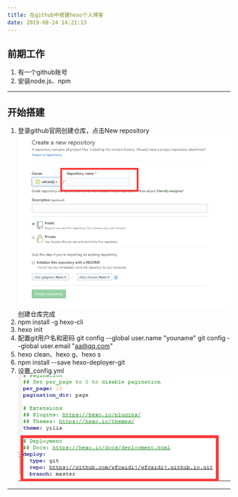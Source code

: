 ```yaml
---
title: 在github中搭建hexo个人博客
date: 2019-08-24 14:21:13
---
```

## 前期工作
1. 有一个github账号
2. 安装node.js、npm

---
## 开始搭建
1. 登录github官网创建仓库，点击New repository
    ![](在github中搭建hexo个人博客/art1.png)
    创建仓库完成
2. npm install -g hexo-cli
3. hexo init
4. 配置git用户名和密码    git config --global user.name "youname"  git config --global user.email "aa@qq.com"
5. hexo clean、hexo g、hexo s
6. npm install --save hexo-deployer-git
7. 设置_config.yml
   ![](在github中搭建hexo个人博客/art2.png)
   
---

